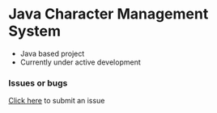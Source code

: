# Java Character Management System

- Java based project
- Currently under active development

### Issues or bugs
[Click here](https://github.com/Ziocash/development-Java/issues/new) to submit an issue
